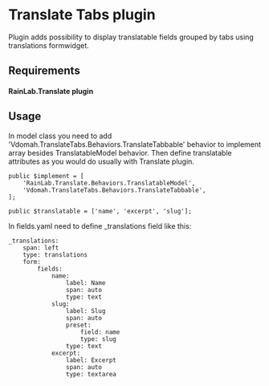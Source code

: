# Translate Tabs plugin
Plugin adds possibility to display translatable fields grouped by tabs using translations formwidget.

## Requirements
#### RainLab.Translate plugin

## Usage
In model class you need to add 'Vdomah.TranslateTabs.Behaviors.TranslateTabbable' behavior to implement array
besides TranslatableModel behavior. Then define translatable attributes as you would do usually with Translate plugin.

    public $implement = [
        'RainLab.Translate.Behaviors.TranslatableModel',
        'Vdomah.TranslateTabs.Behaviors.TranslateTabbable',
    ];

    public $translatable = ['name', 'excerpt', 'slug'];

In fields.yaml need to define _translations field like this:

    _translations:
        span: left
        type: translations
        form:
            fields:
                name:
                    label: Name
                    span: auto
                    type: text
                slug:
                    label: Slug
                    span: auto
                    preset:
                        field: name
                        type: slug
                    type: text
                excerpt:
                    label: Excerpt
                    span: auto
                    type: textarea